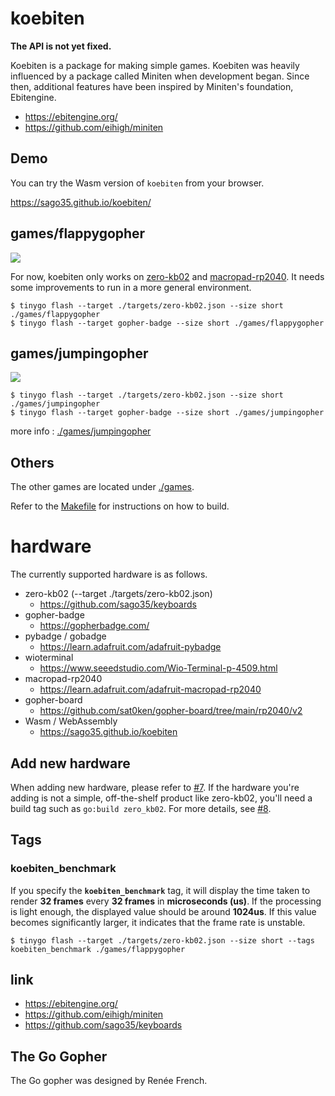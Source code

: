 # koebiten

**The API is not yet fixed.**

Koebiten is a package for making simple games.
Koebiten was heavily influenced by a package called Miniten when development began.
Since then, additional features have been inspired by Miniten's foundation, Ebitengine.

* https://ebitengine.org/
* https://github.com/eihigh/miniten

## Demo

You can try the Wasm version of `koebiten` from your browser.

https://sago35.github.io/koebiten/

## games/flappygopher

![](./images/flappygopher.jpg)

For now, koebiten only works on [zero-kb02](https://github.com/sago35/keyboards) and [macropad-rp2040](https://learn.adafruit.com/adafruit-macropad-rp2040). It needs some improvements to run in a more general environment.  

```
$ tinygo flash --target ./targets/zero-kb02.json --size short ./games/flappygopher
$ tinygo flash --target gopher-badge --size short ./games/flappygopher
```

## games/jumpingopher

![](./images/jumpingopher.jpg)

```
$ tinygo flash --target ./targets/zero-kb02.json --size short ./games/jumpingopher
$ tinygo flash --target gopher-badge --size short ./games/jumpingopher
```

more info : [./games/jumpingopher](./games/jumpingopher)

## Others

The other games are located under [./games](./games).

Refer to the [Makefile](./Makefile) for instructions on how to build.

# hardware

The currently supported hardware is as follows.

* zero-kb02 (--target ./targets/zero-kb02.json)
    * https://github.com/sago35/keyboards
* gopher-badge
    * https://gopherbadge.com/
* pybadge / gobadge
    * https://learn.adafruit.com/adafruit-pybadge
* wioterminal
    * https://www.seeedstudio.com/Wio-Terminal-p-4509.html
* macropad-rp2040
    * https://learn.adafruit.com/adafruit-macropad-rp2040
* gopher-board
    * https://github.com/sat0ken/gopher-board/tree/main/rp2040/v2
* Wasm / WebAssembly
    * https://sago35.github.io/koebiten

## Add new hardware

When adding new hardware, please refer to [#7](https://github.com/sago35/koebiten/pull/7).
If the hardware you're adding is not a simple, off-the-shelf product like zero-kb02,
you'll need a build tag such as `go:build zero_kb02`.
For more details, see [#8](https://github.com/sago35/koebiten/pull/8).

## Tags

### koebiten\_benchmark

If you specify the **`koebiten_benchmark`** tag, it will display the time taken to render **32 frames** every **32 frames** in **microseconds (us)**.
If the processing is light enough, the displayed value should be around **1024us**. 
If this value becomes significantly larger, it indicates that the frame rate is unstable.

```
$ tinygo flash --target ./targets/zero-kb02.json --size short --tags koebiten_benchmark ./games/flappygopher
```

## link

* https://ebitengine.org/
* https://github.com/eihigh/miniten
* https://github.com/sago35/keyboards

## The Go Gopher

The Go gopher was designed by Renée French.

